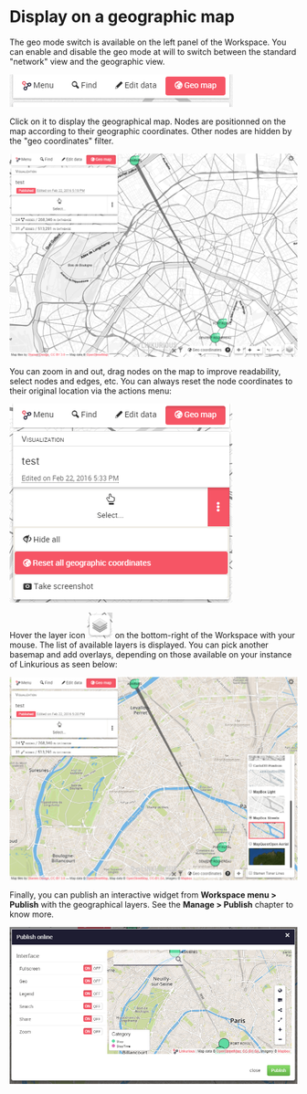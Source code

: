 # Display on a geographic map

The geo mode switch is available on the left panel of the Workspace. 
You can enable and disable the geo mode at will to switch between the standard "network" view and the geographic view.


![](geo-mode-button.png)

Click on it to display the geographical map. Nodes are positionned on the map according to their geographic coordinates. Other nodes are hidden by the "geo coordinates" filter.

![](geo-mode-enabled.png)

You can zoom in and out, drag nodes on the map to improve readability, select nodes and edges, etc. You can always reset the node coordinates to their original location via the actions menu:

![](reset-geo-coordinates.png)

Hover the layer icon ![](layer-icon.png) on the bottom-right of the Workspace with your mouse. The list of available layers is displayed. You can pick another basemap and add overlays, depending on those available on your instance of Linkurious as seen below:

![](geo-mode-alt.png)

Finally, you can publish an interactive widget from **Workspace menu > Publish** with the geographical layers. See the **Manage > Publish** chapter to know more.

![](geo-widget.png)
